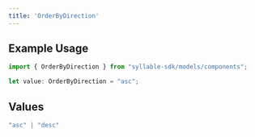 ```yaml
---
title: 'OrderByDirection'
---
```


## Example Usage

```typescript
import { OrderByDirection } from "syllable-sdk/models/components";

let value: OrderByDirection = "asc";
```

## Values

```typescript
"asc" | "desc"
```